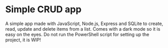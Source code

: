 # Simple CRUD app
A simple app made with JavaScript, Node.js, Express and SQLite to create, read, update and delete items from a list. Comes with a dark mode so it is easy on the eyes. Do not run the PowerShell script for setting up the project, it is WIP!
